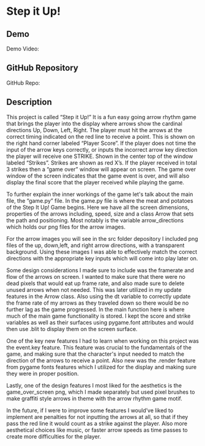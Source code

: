 # Step it Up!


## Demo
Demo Video: 

## GitHub Repository
GitHub Repo:

## Description
This project is called “Step it Up!”
It is a fun easy going arrow rhythm game that brings the player into the display where arrows show the cardinal directions Up, Down, Left, Right. The player must hit the arrows at the correct timing indicated on the red line to receive a point. This is shown on the right hand corner labeled “Player Score”. If the player does not time the input of the arrow keys correctly, or inputs the incorrect arrow key direction the player will receive one STRIKE. Shown in the center top of the window labeled “Strikes”. Strikes are shown as red X’s. If the player received in total 3 strikes then a “game over” window will appear on screen. The game over window of the screen indicates that the game event is over, and will also display the final score that the player received while playing the game. 

To further explain the inner workings of the game let's talk about the main file, the “game.py” file. In the game.py file is where the meat and potatoes of the Step It Up! Game begins. Here we have all the screen dimensions, properties of the arrows including, speed, size and a class Arrow that sets the path and positioning. Most notably is the variable arrow_directions which holds our png files for the arrow images.

For the arrow images you will see in the src folder depository I included png files of the up, down,left, and right arrow directions, with a transparent background. Using these images I was able to effectively match the correct directions with the appropriate key inputs which will come into play later on. 

Some design considerations I made sure to include was the framerate and flow of the arrows on screen. I wanted to make sure that there were no dead pixels that would eat up frame rate, and also made sure to delete unused arrows when not needed. This was later utilized in my update features in the Arrow class. Also using the dt variable to correctly update the frame rate of my arrows as they traveled down so there would be no further lag as the game progressed. 
In the main function here is where much of the main game functionality is stored. I kept the score and strike variables as well as their surfaces using pygame.font attributes and would then use .blit to display them on the screen surface. 

One of the key new features I had to learn when working on this project was the event.key feature. This feature was crucial to the fundamentals of the game, and making sure that the character's input needed to match the direction of the arrows to receive a point. Also new was the .render feature from pygame fonts features which I utilized for the display and making sure they were in proper position. 

Lastly, one of the design features I most liked for the aesthetics is the game_over_screen png, which I made separately but used pixel brushes to make graffiti style arrows in theme with the arrow rhythm game motif. 

In the future, if I were to improve some features I would’ve liked to implement are penalties for not inputting the arrows at all, so that if they pass the red line it would count as a strike against the player. Also more aesthetical choices like music, or faster arrow speeds as time passes to create more difficulties for the player. 
